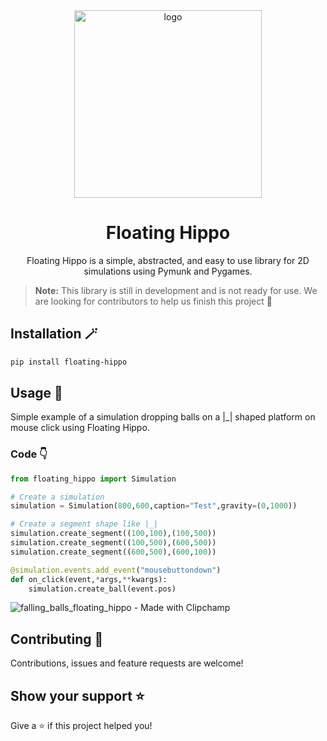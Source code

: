 <div align="center">
    <img src="https://github.com/iamBijoyKar/floating_hippo/assets/85790967/ba8de7a3-e766-404a-9a24-ff413036a411" width="300" alt="logo" />
    <h1> Floating Hippo </h1>
    <p> Floating Hippo is a simple, abstracted, and easy to use library for 2D simulations using Pymunk and Pygames. 
    </p>
</div>

> **Note:** This library is still in development and is not ready for use. We are looking for contributors to help us finish this project 🙂

## Installation 🪄
```bash
pip install floating-hippo
```

## Usage 📖

Simple example of a simulation dropping balls on a |_| shaped platform on mouse click using Floating Hippo.

### Code 👇

```python
from floating_hippo import Simulation

# Create a simulation
simulation = Simulation(800,600,caption="Test",gravity=(0,1000))

# Create a segment shape like |_|
simulation.create_segment((100,100),(100,500))
simulation.create_segment((100,500),(600,500))
simulation.create_segment((600,500),(600,100))

@simulation.events.add_event("mousebuttondown")
def on_click(event,*args,**kwargs):
    simulation.create_ball(event.pos)

```
![falling_balls_floating_hippo - Made with Clipchamp](https://github.com/iamBijoyKar/floating_hippo/assets/85790967/17dcbfbb-4874-4124-8be4-cf22722edea3)


## Contributing 🤝

Contributions, issues and feature requests are welcome! 


## Show your support ⭐️

Give a ⭐️ if this project helped you!
